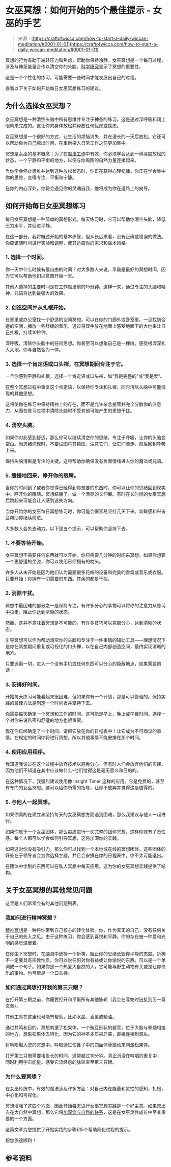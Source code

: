 <!--yml

类别：未分类

日期：2024-06-12 18:09:55

-->

# 女巫冥想：如何开始的5个最佳提示 - 女巫的手艺

> 来源：[https://craftofwicca.com/how-to-start-a-daily-wiccan-meditation/#0001-01-01](https://craftofwicca.com/how-to-start-a-daily-wiccan-meditation/#0001-01-01)

冥想的行为有助于减轻压力和焦虑，帮助你保持冷静。女巫冥想是一个每日过程，涉及与神圣能量合作以清空你的头脑。[科学研究](https://www.healthline.com/nutrition/12-benefits-of-meditation)显示了冥想的重要性。

这是一个个性化的练习，可能需要一些时间才能发展出自己的过程。

查看以下关于如何开始每日女巫冥想练习的建议。

## 为什么选择女巫冥想？

女巫冥想是一种清空头脑中所有思维并专注于神圣的练习。这是通过深呼吸和闭上眼睛来完成的。这让你的身体放松并释放任何忧虑或焦虑。

女巫冥想是一个很好的方式，让生活的烦恼消失，并在漫长的一天后放松。它还可以帮助你为自己腾出时间，在重新投入日常工作之前更加集中。

冥想是女巫的基本概念；为了在[魔法工作](https://craftofwicca.com/magick-squares-enhance-wicca-with-sigils/)中有效，你必须学会达到一种深度放松的状态，一个宁静和平衡的地方，以便与你周围的自然力量连接起来。

当你学会停止思维并达到这种放松状态时，你正在获得心理纪律。你正在学会集中你的思维，变得专注、平衡和宁静。

在你的内心深处，你将会遇见你的灵魂自我，他将成为你在道路上的向导。

## 如何开始每日女巫冥想练习

每日女巫冥想是一种简单的冥想形式。每天练习时，它可以帮助你清空头脑，降低压力水平，并促进平静。

在这一部分，我将概述开始的基本步骤，但从长远来看，没有正确或错误的做法。你应该随时间进行实验和调整，使其适应你的需求和巫术风格。

### 1\. 选择一个时间。

你一天中什么时候有最自由的时间？对大多数人来说，早晨是最好的冥想时间，因为它可以帮助他们以意图开始一天。

其他人选择的主要时间是在工作魔法前的15分钟。这样一来，通过专注的头脑和精神，咒语将达到最强大的效果。

### 2\. 创造空间并从扎根开始。

在家里或办公室找一个舒适的空间冥想。可以在你的门廊外或卧室里。一旦找到合适的空间，播放一些舒缓的音乐，通过将双手放在地面上感受地面下的大地来让自己扎根，持续10秒钟。

深呼吸，清除你头脑中的任何思想。你甚至可以想象自己是一棵树。感受根深深扎入大地。你与自然合为一体。

### 3\. 选择一个肯定语或口头禅，在冥想期间专注于它。

一旦你感到平静和扎根，选择一个肯定语或口头禅，如“我是完整的”或“我是爱”。

在整个冥想过程中重复这个肯定语，以保持你专注和扎根，同时清除头脑中可能涌现的其他思想。

这将使你在练习中保持精神上的存在，而不是允许杂念接管并完全分散你的注意力，从而在练习过程中清除头脑时不受其他可能产生的思想干扰。

### 4\. 清空头脑。

如果你对此感到舒适，那么你可以继续清空你的思绪。专注于呼吸，让你的头脑变空白。当思绪涌现时，不要试图将其镇压。注意它们，让它们漂走，然后回到呼吸上来。

保持头脑清晰是专注的关键。这将帮助你确保没有负面情绪进入你的魔法或咒语。

### 5\. 缓慢地回来，睁开你的眼睛。

当你的时间到了或者你觉得已经得到你想要的东西时，你可以让你的思绪回到现实中。睁开你的眼睛。冥想结束了。做一个漂亮的长伸展。有时在长时间的女巫冥想后跳起来可能会让人感到迷失方向。

当你开始你的女巫每日冥想练习时，你可能会很容易坚持几天下来。新鲜感和兴奋会帮助你继续前进。

大多数人会失去动力。以下是五个提示，可以帮助你坚持下去。

### 1\. 不要等待开始。

女巫冥想不需要任何东西就可以开始。你只需要几分钟的时间来冥想。如果你想要一个更舒适的坐姿，你可以使用已经拥有的枕头。

许多人从未开始是因为他们认为需要很多花哨的设备和完美的香氛或音乐或衣服。只要开始！你拥有一切需要的东西。其余的都是干扰。

### 2\. 消除干扰。

冥想中最困难的部分之一是保持专注。有许多分心的事物可以将你的注意力从练习中拉走，阻止你达到清晰的状态。

然而，这并不意味着冥想是不可能的。有许多技巧可以克服分心，达到清晰的状态。

引导冥想可以作为帮助清空你的头脑和专注于一件事情的辅助工具——理想情况下是你在冥想期间重复或可视化的口头禅，以在自己内部创造空间，最终实现清晰的地方。

只要远离一切，进入一个没有手机或任何东西可以分心的隐蔽地点，如果需要的话！

### 3\. 安排好时间。

开始每天练习可能看起来很困难，但如果你有一个计划，那是可以管理的。保持实践的最佳方法是制定一个时间表并坚持下去。

你需要每天确定一个冥想和工作的时间。这可能是早上、晚上或午餐时间。选择一个对你来说私密和舒适的地方也很重要。

现在你已经确定了一个时间，请把它放在你的日程表中！让它成为不可商议的事情。在规定的时间你将进行冥想，所以其他事情不能安排在那个时间。

### 4\. 使用应用程序。

我知道我说过在这个过程中放弃技术以避免分心，但有时人们会放弃他们的实践，因为他们不知道在其中应该做什么-他们觉得这是毫无意义和目的的。

在这种情况下，我强烈建议使用像 Insight Timer 这样的应用。它是免费的，甚至有专门的女巫冥想。这可以给你所需的指导，让你不放弃并觉得这是值得的。

### 5\. 与他人一起冥想。

如果你真的在建立和坚持每天的女巫冥想方面遇到困难，那么我建议与他人一起进行。

如果你属于一个女巫团体，那么每周进行一次完整的团体冥想，这样你就有了责任感。每个人都可以学会如何引导冥想，这将加深你的实践。

如果这对你没有吸引力，那么你可以找到一个本地或在线的冥想团体。这些团体的好处在于领导者会为你选择主题，并且会安排在你的日程表中。你不太可能退出。

在团体中学到的东西可以在私人冥想中每天应用。这为你的女巫冥想实践提供了结构。

## 关于女巫冥想的其他常见问题

这里是人们常常会有的其他问题列表。

### 我如何进行精神冥想？

[精神冥想](https://craftofwicca.com/a-10-step-wiccan-guide-to-spirituality-for-beginners/)是一种将你带到自己核心的转化体验。你，作为真正的自己，没有任何关于自己的先入之见。由于这种练习，你会感到喜悦和平静。你的存在被一种爱和光明的感觉温暖着。

在你坐下冥想时，在脑海中选择一个祈祷，阻止你的思绪诋毁你平静的态度。祈祷不一定要具有宗教性质。你可以说任何对你有益或让你愉悦的东西。可以是一个单词或一个句子。如果你是一个热爱大自然的人，它可能与野生动物有关或是让你快乐的事物。也可能是一个口头禅。

### 如何通过冥想打开我的第三只眼？

在打开第三眼之前，你需要打开和平衡所有其他脉轮（我会在写完时链接到另一篇文章）。

其他工具在这里也可能有帮助，比如水晶、香薰或精油。

通过共鸣和目的，冥想刺激了松果体，一个豌豆形状的器官，位于大脑与脊髓相接的地方。想象松果体去钙化，因为它的神圣本质被启蒙，直接连接到源头。

将吟唱融入您的冥想中。吟唱通过使鼻子中的四面体骨振动来刺激松果体。

打开第三只眼需要相当长的时间，通常超过10分钟。真正沉浸在吟唱的重复中，同时利用宇宙能量。感受它流经您的脉轮直至第三只眼。

### 为什么要冥想？

在女巫传统中，有效的魔法涉及许多方面：对自己内在能量和灵性的感知，扎根，中心化和可视化。

冥想增强了这四个方面，因此开始每天进行女巫冥想实践是一个好主意。如果您出去在大自然中冥想，那么它将[加深您与自然的联系](https://craftofwicca.com/the-importance-of-nature-in-wiccan-practice-how-to-connect-with-the-elements/)，这是在女巫灵性成长中至关重要的一个方面。

这篇文章为您提供了开始实践的步骤和5个帮助简化过程的提示。

祝您旅途顺利！

## 参考资料
